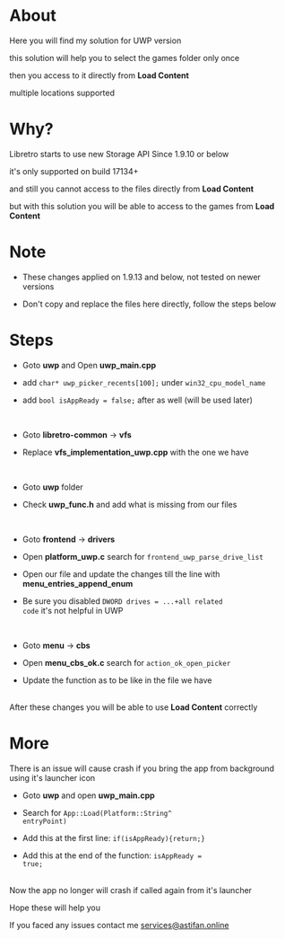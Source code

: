 # About

Here you will find my solution for UWP version

this solution will help you to select the games folder only once

then you access to it directly from <b>Load Content</b>

multiple locations supported


# Why?

Libretro starts to use new Storage API Since 1.9.10 or below

it's only supported on build 17134+

and still you cannot access to the files directly from <b>Load Content</b>

but with this solution you will be able to access to the games from <b>Load Content</b>


# Note

- These changes applied on 1.9.13 and below, not tested on newer versions

- Don't copy and replace the files here directly, follow the steps below


# Steps

- Goto <b>uwp</b> and Open <b>uwp_main.cpp</b>

- add <code>char* uwp_picker_recents[100];</code> under <code>win32_cpu_model_name</code>

- add <code>bool isAppReady = false;</code> after as well (will be used later)

<br/>

- Goto <b>libretro-common</b> -> <b>vfs</b>

- Replace <b>vfs_implementation_uwp.cpp</b> with the one we have

<br/>

- Goto <b>uwp</b> folder

- Check <b>uwp_func.h</b> and add what is missing from our files

<br/>

- Goto <b>frontend</b> -> <b>drivers</b>

- Open <b>platform_uwp.c</b> search for <code>frontend_uwp_parse_drive_list</code>

- Open our file and update the changes till the line with <b>menu_entries_append_enum</b>

- Be sure you disabled <code>DWORD drives = ...+all related code</code> it's not helpful in UWP

<br/>
	
- Goto <b>menu</b> -> <b>cbs</b>

- Open <b>menu_cbs_ok.c</b> search for <code>action_ok_open_picker</code>

- Update the function as to be like in the file we have

<br/>
After these changes you will be able to use <b>Load Content</b> correctly
 

# More

There is an issue will cause crash if you bring the app from background using it's launcher icon

- Goto <b>uwp</b> and open <b>uwp_main.cpp</b>

- Search for <code>App::Load(Platform::String^ entryPoint)</code>

- Add this at the first line: <code>if(isAppReady){return;}</code>

- Add this at the end of the function: <code>isAppReady = true;</code>

<br/>
Now the app no longer will crash if called again from it's launcher


Hope these will help you

If you faced any issues contact me <a href="mailto:services@astifan.online">services@astifan.online</a>